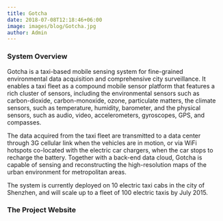 ```yaml
---
title: Gotcha
date: 2018-07-08T12:18:46+06:00
image: images/blog/Gotcha.jpg
author: Admin
---
```


### System Overview
Gotcha is a taxi-based mobile sensing system for fine-grained environmental data acquisition and comprehensive city surveillance. It enables a taxi fleet as a compound mobile sensor platform that features a rich cluster of sensors, including the environmental sensors such as carbon-dioxide, carbon-monoxide, ozone, particulate matters, the climate sensors, such as temperature, humidity, barometer, and the physical sensors, such as audio, video, accelerometers, gyroscopes, GPS, and compasses.

The data acquired from the taxi fleet are transmitted to a data center through 3G cellular link when the vehicles are in motion, or via WiFi hotspots co-located with the electric car chargers, when the car stops to recharge the battery. Together with a back-end data cloud, Gotcha is capable of sensing and reconstructing the high-resolution maps of the urban environment for metropolitan areas.

The system is currently deployed on 10 electric taxi cabs in the city of Shenzhen, and will scale up to a fleet of 100 electric taxis by July 2015.

### The Project Website